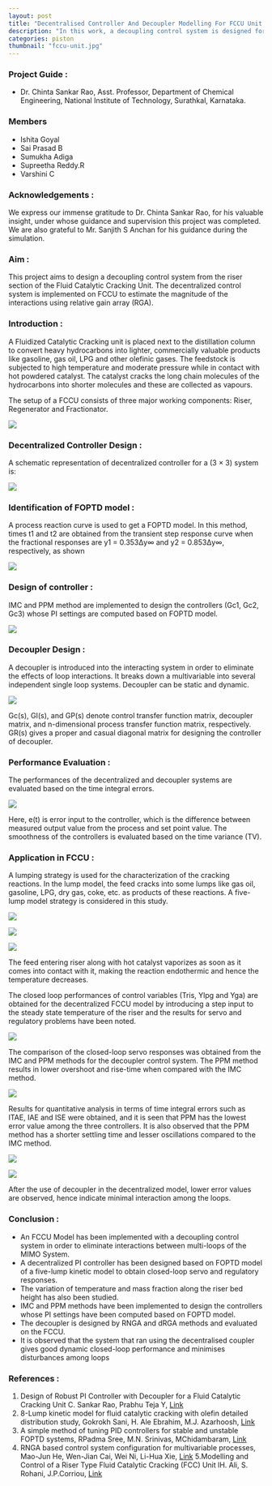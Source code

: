 ```yaml
---
layout: post
title: "Decentralised Controller And Decoupler Modelling For FCCU Unit (MIMO System)"
description: "In this work, a decoupling control system is designed for the riser section of the fluid catalytic cracking unit (FCCU)."
categories: piston
thumbnail: "fccu-unit.jpg"
---
```


### Project Guide :
- Dr. Chinta Sankar Rao, Asst. Professor, Department of Chemical Engineering, National Institute of Technology, Surathkal, Karnataka.

### Members
- Ishita Goyal
- Sai Prasad B
- Sumukha Adiga
- Supreetha Reddy.R
- Varshini C

### Acknowledgements :
We express our immense gratitude to Dr. Chinta Sankar Rao, for his valuable insight, under whose guidance and supervision this project was completed. We are also grateful to Mr. Sanjith S Anchan for his guidance during the simulation.

### Aim :
This project aims to design a decoupling control system from the riser section of the Fluid Catalytic Cracking Unit. The decentralized control system is implemented on FCCU to estimate the magnitude of the interactions using relative gain array (RGA).
### Introduction : 
A Fluidized Catalytic Cracking unit is placed next to the distillation column to convert heavy hydrocarbons into lighter, commercially valuable products like gasoline, gas oil, LPG and other olefinic gases. The feedstock is subjected to high temperature and moderate pressure while in contact with hot powdered catalyst. The catalyst cracks the long chain molecules of the hydrocarbons into shorter molecules and these are collected as vapours.
 
The setup of a FCCU consists of three major working components: Riser, Regenerator and Fractionator.

![](/virtual-expo/assets/img/piston/FCCU_Blog_2.png)
### Decentralized Controller Design :
A schematic representation of decentralized controller for a (3 × 3) system is:

![](/virtual-expo/assets/img/piston/FCCU_Blog_3.png)

### Identification of FOPTD model :
A process reaction curve is used to get a FOPTD model. In this method, times t1 and t2 are obtained from the transient step response curve when the fractional responses are y1 = 0.353Δy∞ and y2 = 0.853Δy∞, respectively, as shown

![](/virtual-expo/assets/img/piston/FCCU_Blog_4.png)

### Design of controller :
IMC and PPM method are implemented to design the controllers (Gc1, Gc2, Gc3) whose PI settings are computed based on FOPTD model.

![](/virtual-expo/assets/img/piston/FCCU_Blog_5.png)

### Decoupler Design :
A decoupler is introduced into the interacting system in order to eliminate the effects of loop interactions. It breaks down a multivariable into several independent single loop systems. Decoupler can be static and dynamic.

![](/virtual-expo/assets/img/piston/FCCU_Blog_6.png)

Gc(s), GI(s), and GP(s) denote control transfer function matrix, decoupler matrix, and n-dimensional process transfer function matrix, respectively. GR(s) gives a proper and casual diagonal matrix for designing the controller of decoupler.

### Performance Evaluation :
The performances of the decentralized and decoupler systems are evaluated based on the time integral errors.

![](/virtual-expo/assets/img/piston/FCCU_Blog_7.png)

Here, e(t) is error input to the controller, which is the difference between measured output value from the process and set point value. The smoothness of the controllers is evaluated based on the time variance (TV).

### Application in FCCU :
A lumping strategy is used for the characterization of the cracking reactions. In the lump model, the feed cracks into some lumps like gas oil, gasoline, LPG, dry gas, coke, etc. as products of these reactions. A five-lump model strategy is considered in this study.

![](/virtual-expo/assets/img/piston/FCCU_Blog_8.png)

![](/virtual-expo/assets/img/piston/FCCU_Blog_9.png)

![](/virtual-expo/assets/img/piston/FCCU_Blog_10.png)

The feed entering riser along with hot catalyst vaporizes as soon as it comes into contact with it, making the reaction endothermic and hence the temperature decreases.

The closed loop performances of control variables (Tris, Ylpg and Yga) are obtained for the decentralized FCCU model by introducing a step input to the steady state temperature of the riser and the results for servo and regulatory problems have been noted.

![](/virtual-expo/assets/img/piston/FCCU_Blog_11.png)

The comparison of the closed-loop servo responses was obtained from the IMC and PPM methods for the decoupler control system. The PPM method results in lower overshoot and rise-time when compared with the IMC method.

![](/virtual-expo/assets/img/piston/FCCU_Blog_12.png)

Results for quantitative analysis in terms of time integral errors such as ITAE, IAE and ISE were obtained, and it is seen that PPM has the lowest error value among the three controllers. It is also observed that the PPM method has a shorter settling time and lesser oscillations compared to the IMC method.

![](/virtual-expo/assets/img/piston/FCCU_Blog_13.png)

![](/virtual-expo/assets/img/piston/FCCU_Blog_14.png)

After the use of decoupler in the decentralized model, lower error values are observed, hence indicate minimal interaction among the loops.

### Conclusion :
- An FCCU Model has been implemented with a decoupling control system in order to eliminate interactions between multi-loops of the MIMO System.
- A decentralized PI controller has been designed based on FOPTD model of a five-lump kinetic model to obtain closed-loop servo and regulatory responses.
- The variation of temperature and mass fraction along the riser bed height has also been studied.
- IMC and PPM methods have been implemented to design the controllers whose PI settings have been computed based on FOPTD model.
- The decoupler is designed by RNGA and dRGA methods and evaluated on the FCCU.
- It is observed that the system that ran using the decentralised coupler gives good dynamic closed-loop performance and minimises disturbances among loops

### References :
1. Design of Robust PI Controller with Decoupler for a Fluid Catalytic Cracking Unit C. Sankar Rao, Prabhu Teja Y, [Link](https://pubs.acs.org/doi/full/10.1021/acs.iecr.9b04770)
2. 8-Lump kinetic model for fluid catalytic cracking with olefin detailed distribution    study, Gokrokh Sani, H. Ale Ebrahim, M.J. Azarhoosh, [Link](https://www.cheric.org/research/tech/periodicals/view.php?seq=1646200)
3. A simple method of tuning PID controllers for stable and unstable FOPTD systems, RPadma Sree, M.N. Srinivas, MChidambaram, [Link](https://www.sciencedirect.com/science/article/abs/pii/S0098135404001097)
4. RNGA based control system configuration for multivariable processes, Mao-Jun He, Wen-Jian Cai, Wei Ni, Li-Hua Xie, [Link](http://azadproject.ir/wp-content/uploads/2013/12/RNGA-based-control-system-configuration-for-multivariable-processes.pdf)
5.Modelling and Control of a Riser Type Fluid Catalytic Cracking (FCC) Unit lH. Ali, S. Rohani, J.P.Corriou, [Link](https://www.sciencedirect.com/science/article/abs/pii/S0263876297715442) 